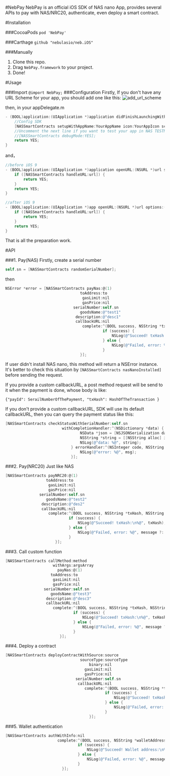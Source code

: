 #NebPay
NebPay is an official iOS SDK of NAS nano App, provides several APIs to pay with NAS/NRC20, authenticate, even deploy a smart contract.

#Installation

###CocoaPods
```pod 'NebPay'```

###Carthage
```github "nebulasio/neb.iOS"```

###Manually
1. Clone this repo. 
2. Drag ```NebPay.framework``` to your project.
3. Done!

#Usage

###Import
```@import NebPay;```
###Configuration
Firstly, If you don't have any URL Scheme for your app, you should add one like this:
![add_url_scheme](screenshot/add_url_scheme.png)

then, in your appDelegate.m
```objective-c
- (BOOL)application:(UIApplication *)application didFinishLaunchingWithOptions:(NSDictionary *)launchOptions {
    //Config SDK
    [NASSmartContracts setupWithAppName:YourAppName icon:YourAppIcon scheme:YourAppScheme];
    //Uncomment the next line if you want to test your app in NAS TESTNET
    //[NASSmartContracts debugMode:YES];
    return YES;
}
```
and，
```objective-c
//before iOS 9
- (BOOL)application:(UIApplication *)application openURL:(NSURL *)url sourceApplication:(NSString *)sourceApplication annotation:(id)annotation {
    if ([NASSmartContracts handleURL:url]) {
        return YES;
    }
    return YES;
}

//after iOS 9
- (BOOL)application:(UIApplication *)app openURL:(NSURL *)url options:(NSDictionary<UIApplicationOpenURLOptionsKey,id> *)options {
    if ([NASSmartContracts handleURL:url]) {
        return YES;
    }
    return YES;
}
```
That is all the preparation work.

#API

###1. Pay(NAS)
Firstly, create a serial number
```objective-c
self.sn = [NASSmartContracts randomSerialNumber];
```
then
```objective-c
NSError *error = [NASSmartContracts payNas:@(1)
                                 toAddress:to
                                  gasLimit:nil
                                  gasPrice:nil
                              serialNumber:self.sn
                                 goodsName:@"test1"
                               description:@"desc1"
                               callbackURL:nil
                                  complete:^(BOOL success, NSString *txHash, NSString *message) {
                                           if (success) {
                                               NSLog(@"Succeed! txHash:\n%@", txHash);
                                           } else {
                                               NSLog(@"Failed, error: %@", message ?: @"unknown error");
                                           }
                                 }];
```
If user didn't install NAS nano, this method will return a NSError instance. It's better to check this situation by ```[NASSmartContracts nasNanoInstalled]``` before sending the request.

If you provide a custom callbackURL, a post method request will be send to it when the payment is done, whose body is like: 
```
{"payId": SerailNumberOfThePayment, "txHash": HashOfTheTransaction }
```
If you don't provide a custom callbackURL, SDK will use its default callbackURL, then you can query the payment status like this:
```objective-c
[NASSmartContracts checkStatusWithSerialNumber:self.sn
                         withCompletionHandler:^(NSDictionary *data) {
                                 NSData *json = [NSJSONSerialization dataWithJSONObject:data options:NSJSONWritingPrettyPrinted error:nil];
                                 NSString *string = [[NSString alloc] initWithData:json encoding:NSUTF8StringEncoding];
                                 NSLog(@"data: %@", string);
                             } errorHandler:^(NSInteger code, NSString *msg) {
                                 NSLog(@"error: %@", msg);
                             }];
```

###2. Pay(NRC20)
Just like NAS
```objective-c
[NASSmartContracts payNRC20:@(1)
                  toAddress:to
                   gasLimit:nil
                   gasPrice:nil
               serialNumber:self.sn
                  goodsName:@"test2"
                description:@"des2"
                callbackURL:nil
                   complete:^(BOOL success, NSString *txHash, NSString *message) {
                            if (success) {
                                NSLog(@"Succeed! txHash:\n%@", txHash);
                            } else {
                                NSLog(@"Failed, error: %@", message ?: @"unknown error");
                            }
                      }];
```

###3. Call custom function
```objective-c
[NASSmartContracts callMethod:method
                     withArgs:argsArray
                       payNas:@(1)
                    toAddress:to
                     gasLimit:nil
                     gasPrice:nil
                 serialNumber:self.sn
                    goodsName:@"test3"
                  description:@"desc3"
                  callbackURL:nil
                     complete:^(BOOL success, NSString *txHash, NSString *message) {
                              if (success) {
                                  NSLog(@"Succeed! txHash:\n%@", txHash);
                              } else {
                                  NSLog(@"Failed, error: %@", message ?: @"unknown error");
                              }
                        }];
```
###4. Deploy a contract
```objective-c
[NASSmartContracts deployContractWithSource:source
                                 sourceType:sourceType
                                     binary:nil
                                   gasLimit:nil
                                   gasPrice:nil
                               serialNumber:self.sn
                                callbackURL:nil 
                                   complete:^(BOOL success, NSString *txHash, NSString *message) {
                                            if (success) {
                                                NSLog(@"Succeed! txHash:\n%@", txHash);
                                            } else {
                                                NSLog(@"Failed, error: %@", message ?: @"unknown error");
                                            }
                                     }];
```
###5. Wallet authentication
```objective-c
[NASSmartContracts authWithInfo:nil
                       complete:^(BOOL success, NSString *walletAddress, NSString *message) {
                                if (success) {
                                    NSLog(@"Succeed! Wallet address:\n%@", walletAddress);
                                } else {
                                    NSLog(@"Failed, error: %@", message ?: @"unknown error");
                                }
                         }];
```
